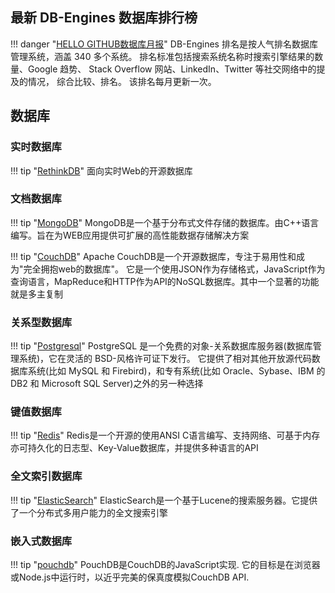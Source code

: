 ## 最新 DB-Engines 数据库排行榜

!!! danger "[HELLO GITHUB数据库月报](https://hellogithub.com/report/db-engines/)"
    DB-Engines 排名是按人气排名数据库管理系统，涵盖 340 多个系统。 
    排名标准包括搜索系统名称时搜索引擎结果的数量、Google 趋势、 Stack Overflow 网站、LinkedIn、Twitter 等社交网络中的提及的情况， 综合比较、排名。
    该排名每月更新一次。


## 数据库

### 实时数据库

!!! tip "[RethinkDB](https://www0rethinkdb0com.icopy.site/docs/)"
    面向实时Web的开源数据库

### 文档数据库

!!! tip "[MongoDB](https://s0docs0mongodb0com.icopy.site/)"
    MongoDB是一个基于分布式文件存储的数据库。由C++语言编写。旨在为WEB应用提供可扩展的高性能数据存储解决方案

!!! tip "[CouchDB](https://s0docs0couchdb0org0icopy0site.icopy.site/en/stable/)"
    Apache CouchDB是一个开源数据库，专注于易用性和成为"完全拥抱web的数据库"。
    它是一个使用JSON作为存储格式，JavaScript作为查询语言，MapReduce和HTTP作为API的NoSQL数据库。其中一个显著的功能就是多主复制

### 关系型数据库

!!! tip "[Postgresql](https://s0www0postgresql0org.icopy.site/docs/)"
    PostgreSQL 是一个免费的对象-关系数据库服务器(数据库管理系统)，它在灵活的 BSD-风格许可证下发行。
    它提供了相对其他开放源代码数据库系统(比如 MySQL 和 Firebird)，和专有系统(比如 Oracle、Sybase、IBM 的 DB2 和 Microsoft SQL Server)之外的另一种选择

### 键值数据库

!!! tip "[Redis](https://s0redis0io.icopy.site/documentation)"
    Redis是一个开源的使用ANSI C语言编写、支持网络、可基于内存亦可持久化的日志型、Key-Value数据库，并提供多种语言的API
    
### 全文索引数据库 

!!! tip "[ElasticSearch](https://s0www0elastic0co.icopy.site/guide)"
    ElasticSearch是一个基于Lucene的搜索服务器。它提供了一个分布式多用户能力的全文搜索引擎

### 嵌入式数据库

!!! tip "[pouchdb](https://s0pouchdb0com.icopy.site/guides/)"
    PouchDB是CouchDB的JavaScript实现. 它的目标是在浏览器或Node.js中运行时，以近乎完美的保真度模拟CouchDB API.
